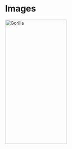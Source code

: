 # Images
<!DOCTYPE html>
<html lang="en-US">
      <body> 
       <img src="https://pixnio.com/fauna-animals/monkeys/monkey-gorilla-black.jpg"
              alt="Gorilla" 
              Width="200px" Height="400px"/>
      </body>       
</html>
